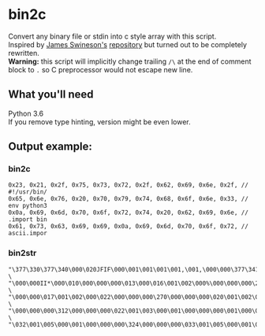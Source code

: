 # bin2c

Convert any binary file or stdin into c style array with this script.  
Inspired by  [James Swineson's](https://github.com/Jamesits) [repository](https://github.com/Jamesits/bin2array) but turned out to be completely rewritten.  
**Warning:** this script will implicitly change trailing `/\` at the end of comment block to `.` so C preprocessor would not escape new line.  

## What you'll need

Python 3.6  
If you remove type hinting, version might be even lower.  

## Output example:

### bin2c
```
0x23, 0x21, 0x2f, 0x75, 0x73, 0x72, 0x2f, 0x62, 0x69, 0x6e, 0x2f, // #!/usr/bin/
0x65, 0x6e, 0x76, 0x20, 0x70, 0x79, 0x74, 0x68, 0x6f, 0x6e, 0x33, // env python3
0x0a, 0x69, 0x6d, 0x70, 0x6f, 0x72, 0x74, 0x20, 0x62, 0x69, 0x6e, // .import bin
0x61, 0x73, 0x63, 0x69, 0x69, 0x0a, 0x69, 0x6d, 0x70, 0x6f, 0x72, // ascii.impor
```

### bin2str
```
"\377\330\377\340\000\020JFIF\000\001\001\001\001,\001,\000\000\377\3414@Exif" \
"\000\000II*\000\010\000\000\000\013\000\016\001\002\000%\000\000\000\222\000" \
"\000\000\017\001\002\000\022\000\000\000\270\000\000\000\020\001\002\000\012" \
"\000\000\000\312\000\000\000\022\001\003\000\001\000\000\000\001\000\000\000" \
"\032\001\005\000\001\000\000\000\324\000\000\000\033\001\005\000\001\000\000"
```